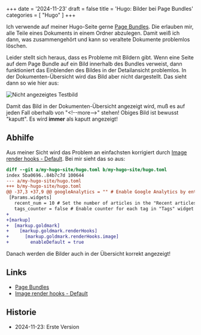 +++
date = '2024-11-23'
draft = false
title = 'Hugo: Bilder bei Page Bundles'
categories = [ "Hugo" ]
+++

<!--
Hugo: Bilder bei Page Bundles
=============================
-->

Ich verwende auf meiner Hugo-Seite gerne [Page Bundles](https://gohugo.io/content-management/page-bundles/).
Die erlauben mir, alle Teile eines Dokuments in einem Ordner abzulegen.
Damit weiß ich dann, was zusammengehört und kann so veraltete
Dokumente problemlos löschen.

Leider stellt sich heraus, dass es Probleme mit Bildern gibt.
Wenn eine Seite auf dem Page Bundle auf ein Bild innerhalb des Bundles
verweist, dann funktioniert das Einblenden des Bildes in
der Detailansicht problemlos. In der Dokumenten-Übersicht
wird das Bild aber nicht dargestellt. Das sieht dann so wie hier aus:

![Nicht angezeigtes Testbild](testbild-gibt-es-nicht.png)

Damit das Bild in der Dokumenten-Übersicht angezeigt wird, muß es auf jeden
Fall oberhalb von "\<\!--more--\>" stehen! Obiges Bild ist bewusst "kaputt".
Es wird **immer** als kaputt angezeigt!

<!--more-->

Abhilfe
-------

Aus meiner Sicht wird das Problem an einfachsten
korrigiert durch [Image render hooks - Default](https://gohugo.io/render-hooks/images/#default).
Bei mir sieht das so aus:

```diff
diff --git a/my-hugo-site/hugo.toml b/my-hugo-site/hugo.toml
index 5ba0696..84b7c7d 100644
--- a/my-hugo-site/hugo.toml
+++ b/my-hugo-site/hugo.toml
@@ -37,3 +37,9 @@ googleAnalytics = "" # Enable Google Analytics by entering your tracking id
 [Params.widgets]
   recent_num = 10 # Set the number of articles in the "Recent articles" widget
   tags_counter = false # Enable counter for each tag in "Tags" widget (disabled by default)
+
+[markup]
+  [markup.goldmark]
+    [markup.goldmark.renderHooks]
+      [markup.goldmark.renderHooks.image]
+        enableDefault = true
```

Danach werden die Bilder auch in der Übersicht korrekt angezeigt!

Links
-----

- [Page Bundles](https://gohugo.io/content-management/page-bundles/)
- [Image render hooks - Default](https://gohugo.io/render-hooks/images/#default)

Historie
--------

- 2024-11-23: Erste Version
